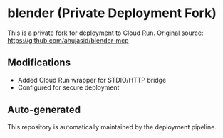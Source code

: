 # blender (Private Deployment Fork)

This is a private fork for deployment to Cloud Run.
Original source: https://github.com/ahujasid/blender-mcp

## Modifications
- Added Cloud Run wrapper for STDIO/HTTP bridge
- Configured for secure deployment

## Auto-generated
This repository is automatically maintained by the deployment pipeline.
